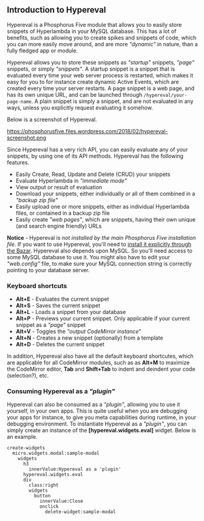 ## Introduction to Hypereval

Hypereval is a Phosphorus Five module that allows you to easily store snippets of Hyperlambda in
your MySQL database. This has a lot of benefits, such as allowing you to create spikes and snippets
of code, which you can more easily move around, and are more _"dynamic"_ in nature, than a fully
fledged app or module.

Hypereval allows you to store these snippets as _"startup"_ snippets, _"page"_ snippets, or simply
_"snippets"_. A startup snippet is a snippet that is evaluated every time your web server process
is restarted, which makes it easy for you to for instance create dynamic Active Events, which are
created every time your server restarts. A page snippet is a web page, and has its own unique URL,
and can be launched through `/hypereval/your-page-name`. A plain snippet is simply a snippet, and
are not evaluated in any ways, unless you explicitly request evaluating it somehow.

Below is a screenshot of Hypereval.

https://phosphorusfive.files.wordpress.com/2018/02/hypereval-screenshot.png

Since Hypereval has a very rich API, you can easily evaluate any of your snippets, by using one of
its API methods. Hypereval has the following features.

* Easily Create, Read, Update and Delete (CRUD) your snippets
* Evaluate Hyperlambda in _"immediate mode"_
* View output or result of evaluation
* Download your snippets, either individually or all of them combined in a _"backup zip file"_
* Easily upload one or more snippets, either as individual Hyperlambda files, or contained in a backup zip file
* Easily create _"web pages"_, which are snippets, having their own unique (and search engine friendly) URLs

**Notice** - Hypereval is _not installed by the main Phosphorus Five installation file_. If you want to
use Hypereval, you'll need to [install it explicitly through the Bazar](/bazar?app=hypereval). Hypereval
also depends upon MySQL. So you'll need access to some MySQL database to use it. You might also have
to edit your _"web.config"_ file, to make sure your MySQL connection string is correctly pointing to
your database server.

### Keyboard shortcuts

* __Alt+E__ - Evaluates the current snippet
* __Alt+S__ - Saves the current snippet
* __Alt+L__ - Loads a snippet from your database
* __Alt+P__ - Previews your current snippet. Only applicable if your current snippet as a _"page"_ snippet
* __Alt+V__ - Toggles the _"output CodeMirror instance"_
* __Alt+N__ - Creates a new snippet (optionally) from a template
* __Alt+D__ - Deletes the current snippet

In addition, Hypereval also have all the default keyboard shortcutes, which are applicable for all
CodeMirror modules, such as as __Alt+M__ to maximize the CodeMirror editor, __Tab__ and __Shift+Tab__
to indent and deindent your code (selection?), etc.

### Consuming Hypereval as a _"plugin"_

Hypereval can also be consumed as a _"plugin"_, allowing you to use it yourself, in your own apps. This is
quite useful when you are debugging your apps for instance, to give you meta capabilities during runtime,
in your debugging environment. To instantiate Hypereval as a _"plugin"_, you can simply create an instance
of the **[hypereval.widgets.eval]** widget. Below is an example.

```hyperlambda-snippet
create-widgets
  micro.widgets.modal:sample-modal
    widgets
      h3
        innerValue:Hypereval as a 'plugin'
      hypereval.widgets.eval
      div
        class:right
        widgets
          button
            innerValue:Close
            onclick
              delete-widget:sample-modal
```
